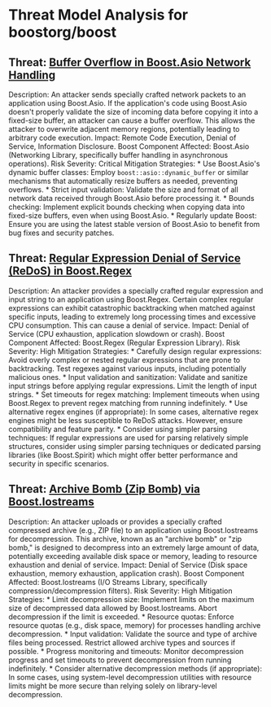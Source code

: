 # Threat Model Analysis for boostorg/boost

## Threat: [Buffer Overflow in Boost.Asio Network Handling](./threats/buffer_overflow_in_boost_asio_network_handling.md)

Description: An attacker sends specially crafted network packets to an application using Boost.Asio. If the application's code using Boost.Asio doesn't properly validate the size of incoming data before copying it into a fixed-size buffer, an attacker can cause a buffer overflow. This allows the attacker to overwrite adjacent memory regions, potentially leading to arbitrary code execution.
Impact: Remote Code Execution, Denial of Service, Information Disclosure.
Boost Component Affected: Boost.Asio (Networking Library, specifically buffer handling in asynchronous operations).
Risk Severity: Critical
Mitigation Strategies:
    * Use Boost.Asio's dynamic buffer classes: Employ `boost::asio::dynamic_buffer` or similar mechanisms that automatically resize buffers as needed, preventing overflows.
    * Strict input validation: Validate the size and format of all network data received through Boost.Asio before processing it.
    * Bounds checking: Implement explicit bounds checking when copying data into fixed-size buffers, even when using Boost.Asio.
    * Regularly update Boost: Ensure you are using the latest stable version of Boost.Asio to benefit from bug fixes and security patches.

## Threat: [Regular Expression Denial of Service (ReDoS) in Boost.Regex](./threats/regular_expression_denial_of_service__redos__in_boost_regex.md)

Description: An attacker provides a specially crafted regular expression and input string to an application using Boost.Regex.  Certain complex regular expressions can exhibit catastrophic backtracking when matched against specific inputs, leading to extremely long processing times and excessive CPU consumption. This can cause a denial of service.
Impact: Denial of Service (CPU exhaustion, application slowdown or crash).
Boost Component Affected: Boost.Regex (Regular Expression Library).
Risk Severity: High
Mitigation Strategies:
    * Carefully design regular expressions: Avoid overly complex or nested regular expressions that are prone to backtracking. Test regexes against various inputs, including potentially malicious ones.
    * Input validation and sanitization: Validate and sanitize input strings before applying regular expressions. Limit the length of input strings.
    * Set timeouts for regex matching: Implement timeouts when using Boost.Regex to prevent regex matching from running indefinitely.
    * Use alternative regex engines (if appropriate): In some cases, alternative regex engines might be less susceptible to ReDoS attacks. However, ensure compatibility and feature parity.
    * Consider using simpler parsing techniques: If regular expressions are used for parsing relatively simple structures, consider using simpler parsing techniques or dedicated parsing libraries (like Boost.Spirit) which might offer better performance and security in specific scenarios.

## Threat: [Archive Bomb (Zip Bomb) via Boost.Iostreams](./threats/archive_bomb__zip_bomb__via_boost_iostreams.md)

Description: An attacker uploads or provides a specially crafted compressed archive (e.g., ZIP file) to an application using Boost.Iostreams for decompression. This archive, known as an "archive bomb" or "zip bomb," is designed to decompress into an extremely large amount of data, potentially exceeding available disk space or memory, leading to resource exhaustion and denial of service.
Impact: Denial of Service (Disk space exhaustion, memory exhaustion, application crash).
Boost Component Affected: Boost.Iostreams (I/O Streams Library, specifically compression/decompression filters).
Risk Severity: High
Mitigation Strategies:
    * Limit decompression size: Implement limits on the maximum size of decompressed data allowed by Boost.Iostreams. Abort decompression if the limit is exceeded.
    * Resource quotas: Enforce resource quotas (e.g., disk space, memory) for processes handling archive decompression.
    * Input validation: Validate the source and type of archive files being processed. Restrict allowed archive types and sources if possible.
    * Progress monitoring and timeouts: Monitor decompression progress and set timeouts to prevent decompression from running indefinitely.
    * Consider alternative decompression methods (if appropriate): In some cases, using system-level decompression utilities with resource limits might be more secure than relying solely on library-level decompression.

